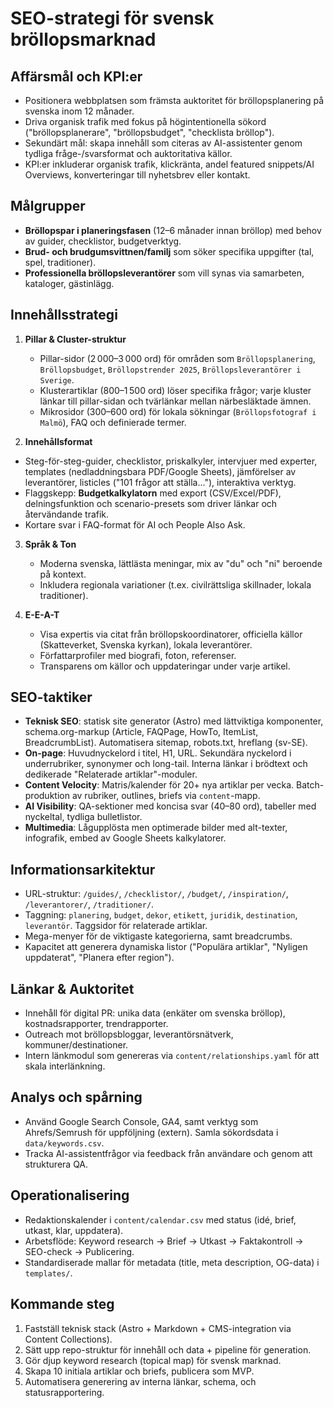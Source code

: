 # SEO-strategi för svensk bröllopsmarknad

## Affärsmål och KPI:er
- Positionera webbplatsen som främsta auktoritet för bröllopsplanering på svenska inom 12 månader.
- Driva organisk trafik med fokus på högintentionella sökord ("bröllopsplanerare", "bröllopsbudget", "checklista bröllop").
- Sekundärt mål: skapa innehåll som citeras av AI-assistenter genom tydliga fråge-/svarsformat och auktoritativa källor.
- KPI:er inkluderar organisk trafik, klickränta, andel featured snippets/AI Overviews, konverteringar till nyhetsbrev eller kontakt.

## Målgrupper
- **Bröllopspar i planeringsfasen** (12–6 månader innan bröllop) med behov av guider, checklistor, budgetverktyg.
- **Brud- och brudgumsvittnen/familj** som söker specifika uppgifter (tal, spel, traditioner).
- **Professionella bröllopsleverantörer** som vill synas via samarbeten, kataloger, gästinlägg.

## Innehållsstrategi
1. **Pillar & Cluster-struktur**
   - Pillar-sidor (2 000–3 000 ord) för områden som `Bröllopsplanering`, `Bröllopsbudget`, `Bröllopstrender 2025`, `Bröllopsleverantörer i Sverige`.
   - Klusterartiklar (800–1 500 ord) löser specifika frågor; varje kluster länkar till pillar-sidan och tvärlänkar mellan närbesläktade ämnen.
   - Mikrosidor (300–600 ord) för lokala sökningar (`Bröllopsfotograf i Malmö`), FAQ och definierade termer.

2. **Innehållsformat**
 - Steg-för-steg-guider, checklistor, priskalkyler, intervjuer med experter, templates (nedladdningsbara PDF/Google Sheets), jämförelser av leverantörer, listicles ("101 frågor att ställa..."), interaktiva verktyg.
  - Flaggskepp: **Budgetkalkylatorn** med export (CSV/Excel/PDF), delningsfunktion och scenario-presets som driver länkar och återvändande trafik.
   - Kortare svar i FAQ-format för AI och People Also Ask.

3. **Språk & Ton**
   - Moderna svenska, lättlästa meningar, mix av "du" och "ni" beroende på kontext.
   - Inkludera regionala variationer (t.ex. civilrättsliga skillnader, lokala traditioner).

4. **E-E-A-T**
   - Visa expertis via citat från bröllopskoordinatorer, officiella källor (Skatteverket, Svenska kyrkan), lokala leverantörer.
   - Författarprofiler med biografi, foton, referenser.
   - Transparens om källor och uppdateringar under varje artikel.

## SEO-taktiker
- **Teknisk SEO**: statisk site generator (Astro) med lättviktiga komponenter, schema.org-markup (Article, FAQPage, HowTo, ItemList, BreadcrumbList). Automatisera sitemap, robots.txt, hreflang (sv-SE).
- **On-page**: Huvudnyckelord i titel, H1, URL. Sekundära nyckelord i underrubriker, synonymer och long-tail. Interna länkar i brödtext och dedikerade "Relaterade artiklar"-moduler.
- **Content Velocity**: Matris/kalender för 20+ nya artiklar per vecka. Batch-produktion av rubriker, outlines, briefs via `content`-mapp.
- **AI Visibility**: QA-sektioner med koncisa svar (40–80 ord), tabeller med nyckeltal, tydliga bulletlistor.
- **Multimedia**: Lågupplösta men optimerade bilder med alt-texter, infografik, embed av Google Sheets kalkylatorer.

## Informationsarkitektur
- URL-struktur: `/guides/`, `/checklistor/`, `/budget/`, `/inspiration/`, `/leverantorer/`, `/traditioner/`.
- Taggning: `planering`, `budget`, `dekor`, `etikett`, `juridik`, `destination`, `leverantör`. Taggsidor för relaterade artiklar.
- Mega-menyer för de viktigaste kategorierna, samt breadcrumbs.
- Kapacitet att generera dynamiska listor ("Populära artiklar", "Nyligen uppdaterat", "Planera efter region").

## Länkar & Auktoritet
- Innehåll för digital PR: unika data (enkäter om svenska bröllop), kostnadsrapporter, trendrapporter.
- Outreach mot bröllopsbloggar, leverantörsnätverk, kommuner/destinationer.
- Intern länkmodul som genereras via `content/relationships.yaml` för att skala interlänkning.

## Analys och spårning
- Använd Google Search Console, GA4, samt verktyg som Ahrefs/Semrush för uppföljning (extern). Samla sökordsdata i `data/keywords.csv`.
- Tracka AI-assistentfrågor via feedback från användare och genom att strukturera QA.

## Operationalisering
- Redaktionskalender i `content/calendar.csv` med status (idé, brief, utkast, klar, uppdatera).
- Arbetsflöde: Keyword research → Brief → Utkast → Faktakontroll → SEO-check → Publicering.
- Standardiserade mallar för metadata (title, meta description, OG-data) i `templates/`.

## Kommande steg
1. Fastställ teknisk stack (Astro + Markdown + CMS-integration via Content Collections).
2. Sätt upp repo-struktur för innehåll och data + pipeline för generation.
3. Gör djup keyword research (topical map) för svensk marknad.
4. Skapa 10 initiala artiklar och briefs, publicera som MVP.
5. Automatisera generering av interna länkar, schema, och statusrapportering.
